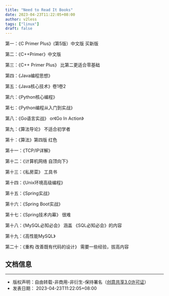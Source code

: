```yaml
---
title: "Need to Read It Books"
date: 2023-04-23T11:22:05+08:00
author: v2less
tags: ["linux"]
draft: false
---
```

第一：《C Primer Plus》(第5版）中文版  买新版

第二：《C++Primer》中文版

第三：《C++ Primer Plus》 比第二更适合零基础

第四：《Java编程思想》

第五：《Java核心技术》卷1卷2

第六：《Python核心编程》

第七：《Python编程从入门到实战》

第八：《Go语言实战》 or《Go In Action》

第九：《算法导论》 不适合初学者

第十：《算法》第四版 红色

第十一：《TCP/IP详解》

第十二：《计算机网络 自顶向下》

第十三：《私房菜》  工具书

第十四：《Unix环境高级编程》

第十五：《Spring实战》

第十六：《Spring Boot实战》

第十七：《Spring技术内幕》 很难

第十八：《MySQL必知必会》   涵盖 《SQL必知必会》的内容

第十九：《高性能MySQL》

第二十：《重构 改善既有代码的设计》 需要一些经验，拔高内容







## 文档信息
---
- 版权声明：自由转载-非商用-非衍生-保持署名（[创意共享3.0许可证](https://creativecommons.org/licenses/by-nc-nd/3.0/deed.zh)）
- 发表日期： 2023-04-23T11:22:05+08:00
